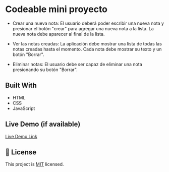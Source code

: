 # Codeable mini proyecto

- Crear una nueva nota: El usuario deberá poder escribir una nueva nota y presionar el botón "crear" para agregar una nueva nota a la lista. La nueva nota debe aparecer al final de la lista.

- Ver las notas creadas: La aplicación debe mostrar una lista de todas las notas creadas hasta el momento. Cada nota debe mostrar su texto y un botón "Borrar".

- Eliminar notas: El usuario debe ser capaz de eliminar una nota presionando su botón "Borrar".


## Built With

- HTML
- CSS
- JavaScript

## Live Demo (if available)

[Live Demo Link](https://livedemo.com)


## 📝 License

This project is [MIT](./MIT.md) licensed.
